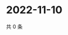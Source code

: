 # 2022-11-10

共 0 条

<!-- BEGIN WEIBO -->
<!-- 最后更新时间 Thu Nov 10 2022 05:01:15 GMT+0800 (China Standard Time) -->

<!-- END WEIBO -->
